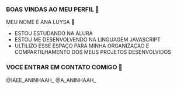 ### BOAS VINDAS AO MEU PERFIL 👋

MEU NOME È ANA LUYSA 🖤

- ESTOU ESTUDANDO NA ALURA
- ESTOU ME DESENVOLVENDO NA LINGUAGEM JAVASCRIPT
- ULTILIZO ESSE ESPAÇO PARA MINHA ORGANIZAÇAO E COMPARTILHAMENTO DOS MEUS PROJETOS DESENVOLVIDOS

### VOCE ENTRAR EM CONTATO COMIGO 📧

@IAEE_ANINHAAH_
@A_ANINHAAH_



